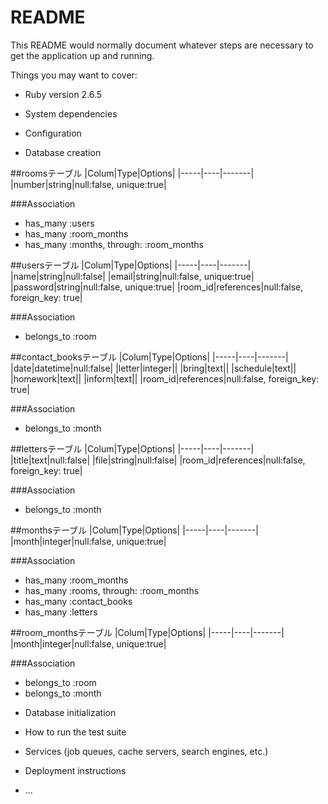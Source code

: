 # README

This README would normally document whatever steps are necessary to get the
application up and running.

Things you may want to cover:

* Ruby version
  2.6.5
* System dependencies

* Configuration

* Database creation

##roomsテーブル
|Colum|Type|Options|
|-----|----|-------|
|number|string|null:false, unique:true|

###Association
- has_many :users
- has_many :room_months
- has_many :months, through: :room_months


##usersテーブル
|Colum|Type|Options|
|-----|----|-------|
|name|string|null:false|
|email|string|null:false, unique:true|
|password|string|null:false, unique:true|
|room_id|references|null:false, foreign_key: true|

###Association
- belongs_to :room


##contact_booksテーブル
|Colum|Type|Options|
|-----|----|-------|
|date|datetime|null:false|
|letter|integer||
|bring|text||
|schedule|text||
|homework|text||
|inform|text||
|room_id|references|null:false, foreign_key: true|

###Association
- belongs_to :month


##lettersテーブル
|Colum|Type|Options|
|-----|----|-------|
|title|text|null:false|
|file|string|null:false|
|room_id|references|null:false, foreign_key: true|

###Association
- belongs_to :month


##monthsテーブル
|Colum|Type|Options|
|-----|----|-------|
|month|integer|null:false, unique:true|

###Association
- has_many :room_months
- has_many :rooms, through: :room_months
- has_many :contact_books
- has_many :letters


##room_monthsテーブル
|Colum|Type|Options|
|-----|----|-------|
|month|integer|null:false, unique:true|

###Association
- belongs_to :room
- belongs_to :month


* Database initialization

* How to run the test suite

* Services (job queues, cache servers, search engines, etc.)

* Deployment instructions

* ...
